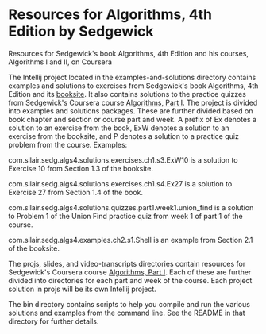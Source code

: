 # Resources for Algorithms, 4th Edition by Sedgewick
Resources for Sedgewick's book Algorithms, 4th Edition and his courses, Algorithms I and II, on Coursera

The Intellij project located in the examples-and-solutions directory contains examples
and solutions to exercises from Sedgewick's book Algorithms, 4th Edition
and its [booksite](https://algs4.cs.princeton.edu/home/). It also contains
solutions to the practice quizzes from Sedgewick's Coursera course
[Algorithms, Part I](https://www.coursera.org/learn/algorithms-part1).
The project is divided into examples and solutions packages.
These are further divided based on book chapter and section or course
part and week. A prefix of Ex denotes a solution to an exercise from the book,
ExW denotes a solution to an exercise from the booksite, and P denotes a
solution to a practice quiz problem from the course. Examples:

com.sllair.sedg.algs4.solutions.exercises.ch1.s3.ExW10 is a solution to
Exercise 10 from Section 1.3 of the booksite.

com.sllair.sedg.algs4.solutions.exercises.ch1.s4.Ex27 is a solution to
Exercise 27 from Section 1.4 of the book.

com.sllair.sedg.algs4.solutions.quizzes.part1.week1.union_find is a solution
to Problem 1 of the Union Find practice quiz from week 1 of part 1
of the course.

com.sllair.sedg.algs4.examples.ch2.s1.Shell is an example from Section 2.1 of
the booksite.

The projs, slides, and video-transcripts directories contain resources for
Sedgewick's Coursera course [Algorithms, Part I](https://www.coursera.org/learn/algorithms-part1).
Each of these are further divided into directories for each part and week of the course.
Each project solution in projs will be its own Intellij project.

The bin directory contains scripts to help you compile and run the various
solutions and examples from the command line. See the README in that directory
for further details.
